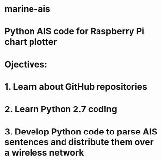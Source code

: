 # marine-ais
# Python AIS code for Raspberry Pi chart plotter

# Ojectives:
#    1. Learn about GitHub repositories
#    2. Learn Python 2.7 coding
#    3. Develop Python code to parse AIS sentences and distribute them over a wireless network 

